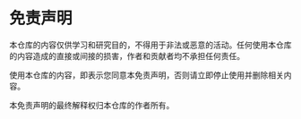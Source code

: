 # 免责声明

本仓库的内容仅供学习和研究目的，不得用于非法或恶意的活动。任何使用本仓库的内容造成的直接或间接的损害，作者和贡献者均不承担任何责任。

使用本仓库的内容，即表示您同意本免责声明，否则请立即停止使用并删除相关内容。

本免责声明的最终解释权归本仓库的作者所有。